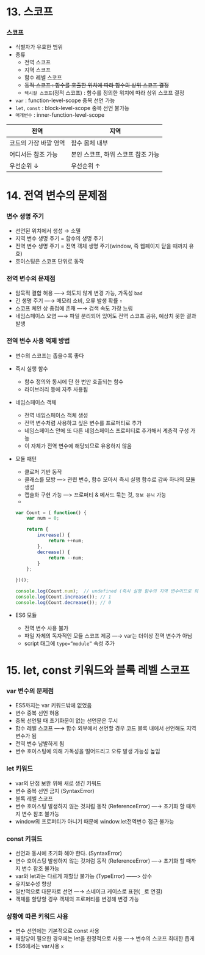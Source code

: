 # 13. 스코프

### 스코프

- 식별자가 유효한 범위
- 종류
    - 전역 스코프
    - 지역 스코프
    - 함수 레벨 스코프
    - ~~동적 스코프 : 함수를 호출한 위치에 따라 함수의 상위 스코프 결정~~
    - `렉시컬 스코프`(정적 스코프) : 함수를 정의한 위치에 따라 상위 스코프 결정
- `var` : function-level-scope     중복 선언 가능
- `let`, `const` : block-level-scope    중복 선언 불가능
- `매개변수` : inner-function-level-scope

| 전역 | 지역 |
| --- | --- |
| 코드의 가장 바깥 영역 | 함수 몸체 내부 |
| 어디서든 참조 가능 | 본인 스코프, 하위 스코프 참조 가능 |
| 우선순위 ↓ | 우선순위 ↑ |


# 14. 전역 변수의 문제점


### 변수 생명 주기

- 선언된 위치에서 생성 → 소멸
- 지역 변수 생명 주기 = 함수의 생명 주기
- 전역 변수 생명 주기 = 전역 객체 생명 주기(window, 즉 웹페이지 닫을 때까지 유효)
- 호이스팅은 스코프 단위로 동작

### 전역 변수의 문제점

- 암묵적 결합 허용 —→ 의도치 않게 변경 가능, 가독성 `bad`
- 긴 생명 주기 —→ 메모리 소비, 오류 발생 확률 `↑`
- 스코프 체인 상 종점에 존재 —→ 검색 속도 가장 느림
- 네임스페이스 오염 —→ 파일 분리되어 있어도 전역 스코프 공유, 예상치 못한 결과 발생

### 전역 변수 사용 억제 방법

- 변수의 스코프는 좁을수록 좋다
- 즉시 실행 함수
    - 함수 정의와 동시에 단 한 번만 호출되는 함수
    - 라이브러리 등에 자주 사용됨
- 네임스페이스 객체
    - 전역 네임스페이스 객체 생성
    - 전역 변수처럼 사용하고 싶은 변수를 프로퍼티로 추가
    - 네임스페이스 안에 또 다른 네임스페이스 프로퍼티로 추가해서 계층적 구성 가능
    - 이 자체가 전역 변수에 해당되므로 유용하지 않음
- 모듈 패턴
    - 클로저 기반 동작
    - 클래스를 모방 —> 관련 변수, 함수 모아서 즉시 실행 함수로 감싸 하나의 모듈 생성
    - 캡슐화 구현 가능 —> 프로퍼티 & 메서드 묶는 것, `정보 은닉` 가능
    - 
    
    ```jsx
    var Count = ( function() {
    	var num = 0;
    
    	return {
    		increase() {
    			return ++num;
    		},
    		decrease() {
    			return --num;
    		}
    	};
    
    })();
    
    console.log(Count.num);  // undefined (즉시 실행 함수의 지역 변수이므로 외부에서 사용 불가능)
    console.log(Count.increase()); // 1
    console.log(Count.decrease()); // 0
    ```
    
- ES6 모듈
    - 전역 변수 사용 불가
    - 파일 자체의 독자적인 모듈 스코프 제공 —→ var는 더이상 전역 변수가 아님
    - script 태그에 `type=”module”` 속성 추가


# 15. let, const 키워드와 블록 레벨 스코프


### var 변수의 문제점

- ES5까지는 var 키워드밖에 없었음
- 변수 중복 선언 허용
- 중복 선언될 때 초기화문이 없는 선언문은 무시
- 함수 레벨 스코프 —→ 함수 외부에서 선언할 경우 코드 블록 내에서 선언해도 지역 변수가 됨
- 전역 변수 남발하게 됨
- 변수 호이스팅에 의해 가독성을 떨어뜨리고 오류 발생 가능성 높임

### let 키워드

- var의 단점 보완 위해 새로 생긴 키워드
- 변수 중복 선언 금지 (SyntaxError)
- 블록 레벨 스코프
- 변수 호이스팅 발생하지 않는 것처럼 동작 (ReferenceError) —→ 초기화 할 때까지 변수 참조 불가능
- window의 프로퍼티가 아니기 때문에 window.let전역변수 접근 불가능

### const 키워드

- 선언과 동시에 초기화 해야 한다. (SyntaxError)
- 변수 호이스팅 발생하지 않는 것처럼 동작 (ReferenceError) —→ 초기화 할 때까지 변수 참조 불가능
- var와 let과는 다르게 재할당 불가능 (TypeError) ——> 상수
- 유지보수성 향상
- 일반적으로 대문자로 선언 —→ 스네이크 케이스로 표현( `_`로 연결)
- 객체를 할당할 경우 객체의 프로퍼티를 변경해 변경 가능

### 상황에 따른 키워드 사용

- 변수 선언에는 기본적으로 const 사용
- 재할당이 필요한 경우에는 let을 한정적으로 사용 —→ 변수의 스코프 최대한 좁게
- ES6에서는 var사용 `x`
